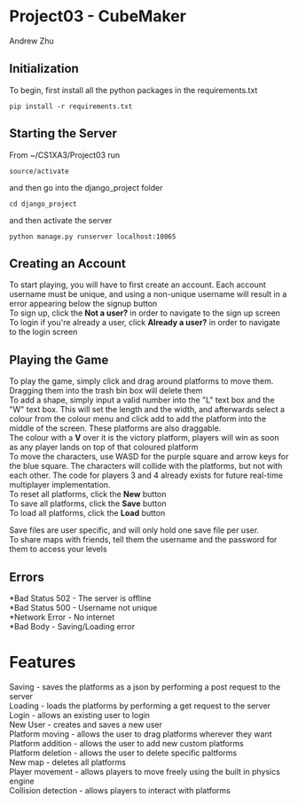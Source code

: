 # Project03 - CubeMaker

Andrew Zhu

## Initialization

To begin, first install all the python packages in the requirements.txt
```
pip install -r requirements.txt
```

## Starting the Server

From ~/CS1XA3/Project03 run

```
source/activate
```

and then go into the django_project folder

```
cd django_project
```

and then activate the server
```
python manage.py runserver localhost:10065
```

## Creating an Account

To start playing, you will have to first create an account. Each account username must be unique, and using a non-unique username will result in a error appearing below the signup button  
To sign up, click the **Not a user?** in order to navigate to the sign up screen  
To login if you're already a user, click **Already a user?** in order to navigate to the login screen  

## Playing the Game 

To play the game, simply click and drag around platforms to move them. Dragging them into the trash bin box will delete them  
To add a shape, simply input a valid number into the "L" text box and the "W" text box. This will set the length and the width, and afterwards select a colour from the colour menu and click add to add the platform into the middle of the screen. These platforms are also draggable.  
The colour with a **V** over it is the victory platform, players will win as soon as any player lands on top of that coloured platform  
To move the characters, use WASD for the purple square and arrow keys for the blue square. The characters will collide with the platforms, but not with each other. The code for players 3 and 4 already exists for future real-time multiplayer implementation.  
To reset all platforms, click the **New** button  
To save all platforms, click the **Save** button  
To load all platforms, click the **Load** button  

Save files are user specific, and will only hold one save file per user.  
To share maps with friends, tell them the username and the password for them to access your levels  

## Errors
*Bad Status 502 - The server is offline  
*Bad Status 500 - Username not unique  
*Network Error - No internet  
*Bad Body - Saving/Loading error  

# Features
Saving - saves the platforms as a json by performing a post request to the server  
Loading - loads the platforms by performing a get request to the server  
Login - allows an existing user to login  
New User - creates and saves a new user  
Platform moving - allows the user to drag platforms wherever they want  
Platform addition - allows the user to add new custom platforms  
Platform deletion - allows the user to delete specific paltforms  
New map - deletes all platforms  
Player movement - allows players to move freely using the built in physics engine  
Collision detection - allows players to interact with platforms  
